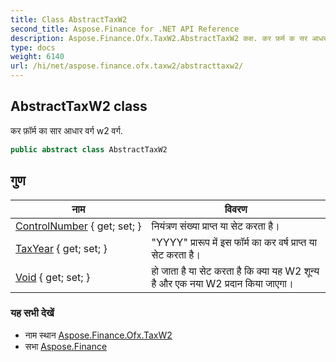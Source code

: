 ```yaml
---
title: Class AbstractTaxW2
second_title: Aspose.Finance for .NET API Reference
description: Aspose.Finance.Ofx.TaxW2.AbstractTaxW2 कक्ष. कर फ़र्म क सर आधर वर्ग w2 वर्ग.
type: docs
weight: 6140
url: /hi/net/aspose.finance.ofx.taxw2/abstracttaxw2/
---
```

## AbstractTaxW2 class

कर फ़ॉर्म का सार आधार वर्ग w2 वर्ग.

```csharp
public abstract class AbstractTaxW2
```

## गुण

| नाम | विवरण |
| --- | --- |
| [ControlNumber](../../aspose.finance.ofx.taxw2/abstracttaxw2/controlnumber/) { get; set; } | नियंत्रण संख्या प्राप्त या सेट करता है। |
| [TaxYear](../../aspose.finance.ofx.taxw2/abstracttaxw2/taxyear/) { get; set; } | "YYYY" प्रारूप में इस फॉर्म का कर वर्ष प्राप्त या सेट करता है। |
| [Void](../../aspose.finance.ofx.taxw2/abstracttaxw2/void/) { get; set; } | हो जाता है या सेट करता है कि क्या यह W2 शून्य है और एक नया W2 प्रदान किया जाएगा। |

### यह सभी देखें

* नाम स्थान [Aspose.Finance.Ofx.TaxW2](../../aspose.finance.ofx.taxw2/)
* सभा [Aspose.Finance](../../)


